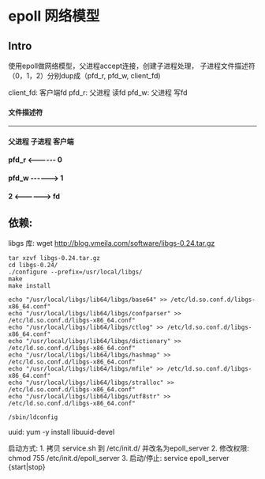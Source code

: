 epoll 网络模型
========================

Intro
-----

使用epoll做网络模型，父进程accept连接，创建子进程处理，
子进程文件描述符（0，1，2）分别dup成（pfd_r, pfd_w, client_fd)

client_fd:	客户端fd
pfd_r:		父进程 读fd
pfd_w:		父进程 写fd


#### 文件描述符
-----
#### 父进程         子进程     客户端
#### pfd_r <------  0
#### pfd_w ------>  1
####                2  <------>  fd
####


依赖:
-----

libgs 库:
	wget http://blog.vmeila.com/software/libgs-0.24.tar.gz

	tar xzvf libgs-0.24.tar.gz
	cd libgs-0.24/
	./configure --prefix=/usr/local/libgs/
	make 
	make install

	echo "/usr/local/libgs/lib64/libgs/base64" >> /etc/ld.so.conf.d/libgs-x86_64.conf"
	echo "/usr/local/libgs/lib64/libgs/confparser" >> /etc/ld.so.conf.d/libgs-x86_64.conf"
	echo "/usr/local/libgs/lib64/libgs/ctlog" >> /etc/ld.so.conf.d/libgs-x86_64.conf"
	echo "/usr/local/libgs/lib64/libgs/dictionary" >> /etc/ld.so.conf.d/libgs-x86_64.conf"
	echo "/usr/local/libgs/lib64/libgs/hashmap" >> /etc/ld.so.conf.d/libgs-x86_64.conf"
	echo "/usr/local/libgs/lib64/libgs/mfile" >> /etc/ld.so.conf.d/libgs-x86_64.conf"
	echo "/usr/local/libgs/lib64/libgs/stralloc" >> /etc/ld.so.conf.d/libgs-x86_64.conf"
	echo "/usr/local/libgs/lib64/libgs/utf8str" >> /etc/ld.so.conf.d/libgs-x86_64.conf"	
	
	/sbin/ldconfig

uuid:
	yum -y install libuuid-devel


启动方式:
	1. 拷贝 service.sh 到 /etc/init.d/ 并改名为epoll_server
	2. 修改权限: chmod 755 /etc/init.d/epoll_server
	3. 启动/停止: service epoll_server {start|stop}


